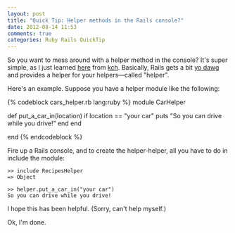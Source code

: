 ```yaml
---
layout: post
title: "Quick Tip: Helper methods in the Rails console?"
date: 2012-08-14 11:53
comments: true
categories: Ruby Rails QuickTip
---
```


So you want to mess around with a helper method in the console?
It's super simple, as I just learned [here](http://stackoverflow.com/questions/151030/how-do-i-call-controller-view-methods-from-the-console-in-rails) from [kch](http://caiochassot.com/).
Basically, Rails gets a bit [yo dawg](http://nextlol.com/images/37181-yo-dawg-hotdawg.jpg) and provides a helper for your helpers—called "helper".

Here's an example. Suppose you have a helper module like the following:

<!-- more -->

{% codeblock cars_helper.rb lang:ruby %}
module CarHelper

  def put_a_car_in(location)
    if location == "your car"
      puts "So you can drive while you drive!"
    end
  end

end
{% endcodeblock %}

Fire up a Rails console, and to create the helper-helper, all you have to do in include the module:

```
>> include RecipesHelper
=> Object

>> helper.put_a_car_in("your car")
So you can drive while you drive!
```

I hope this has been helpful. (Sorry, can't help myself.)

Ok, I'm done.
